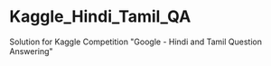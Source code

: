 # Kaggle_Hindi_Tamil_QA
Solution for Kaggle Competition "Google - Hindi and Tamil Question Answering"
